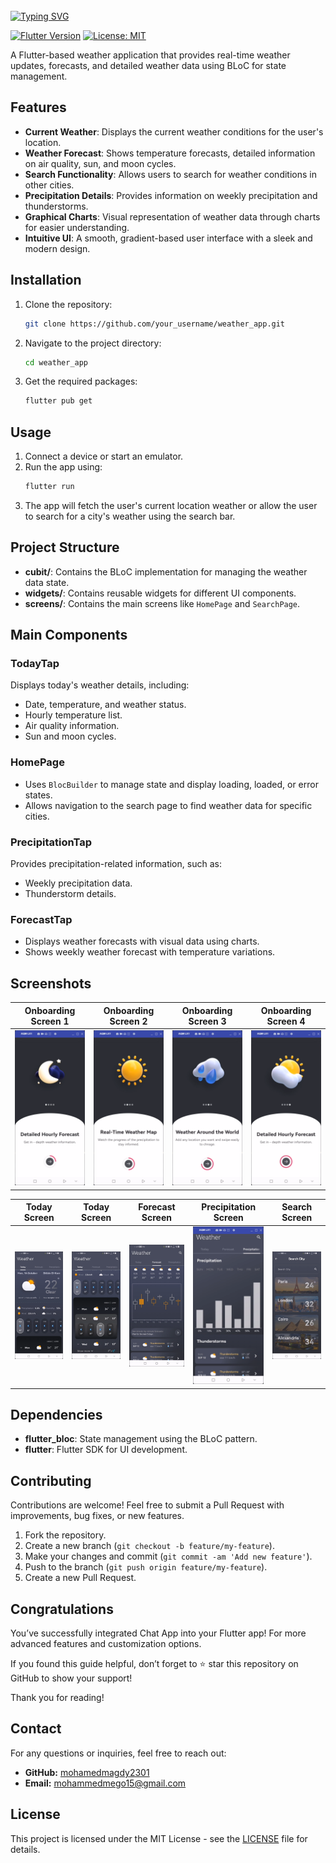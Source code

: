 <br clear="both">
<a href="https://git.io/typing-svg"><img src="https://readme-typing-svg.demolab.com?font=Protest+Guerrilla&weight=900&size=45&pause=1000&color=F78918&width=835&height=100&lines=Weather+App+%F0%9F%98%8A%E2%9C%8C%EF%B8%8F" alt="Typing SVG" /></a>
<br clear="both">

[![Flutter Version](https://img.shields.io/badge/Flutter-v3.0-blue.svg)](https://flutter.dev/)
[![License: MIT](https://img.shields.io/badge/License-MIT-yellow.svg)](https://opensource.org/licenses/MIT)

A Flutter-based weather application that provides real-time weather updates, forecasts, and detailed weather data using BLoC for state management.

## Features

- **Current Weather**: Displays the current weather conditions for the user's location.
- **Weather Forecast**: Shows temperature forecasts, detailed information on air quality, sun, and moon cycles.
- **Search Functionality**: Allows users to search for weather conditions in other cities.
- **Precipitation Details**: Provides information on weekly precipitation and thunderstorms.
- **Graphical Charts**: Visual representation of weather data through charts for easier understanding.
- **Intuitive UI**: A smooth, gradient-based user interface with a sleek and modern design.

## Installation

1. Clone the repository:
   ```bash
   git clone https://github.com/your_username/weather_app.git
   ```
2. Navigate to the project directory:
   ```bash
   cd weather_app
   ```
3. Get the required packages:
   ```bash
   flutter pub get
   ```

## Usage

1. Connect a device or start an emulator.
2. Run the app using:
   ```bash
   flutter run
   ```
3. The app will fetch the user's current location weather or allow the user to search for a city's weather using the search bar.

## Project Structure

- **cubit/**: Contains the BLoC implementation for managing the weather data state.
- **widgets/**: Contains reusable widgets for different UI components.
- **screens/**: Contains the main screens like `HomePage` and `SearchPage`.

## Main Components

### TodayTap

Displays today's weather details, including:
- Date, temperature, and weather status.
- Hourly temperature list.
- Air quality information.
- Sun and moon cycles.

### HomePage

- Uses `BlocBuilder` to manage state and display loading, loaded, or error states.
- Allows navigation to the search page to find weather data for specific cities.

### PrecipitationTap

Provides precipitation-related information, such as:
- Weekly precipitation data.
- Thunderstorm details.

### ForecastTap

- Displays weather forecasts with visual data using charts.
- Shows weekly weather forecast with temperature variations.

## Screenshots

| Onboarding Screen 1 | Onboarding Screen 2 | Onboarding Screen 3 | Onboarding Screen 4 |
|---|---|---|---|
| ![Screenshot](assets/s1.png) | ![Screenshot](assets/s2.png) | ![Screenshot](assets/s3.png)  |  ![Screenshot](assets/s4.png) |

| Today Screen | Today Screen | Forecast Screen | Precipitation Screen | Search Screen |
|---|---|---|---|---|
| ![Screenshot](assets/s12.png) | ![Screenshot](assets/s15.png) | ![Screenshot](assets/s13.png)  |  ![Screenshot](assets/s14.png) |  ![Screenshot](assets/s16.png)|

## Dependencies

- **flutter_bloc**: State management using the BLoC pattern.
- **flutter**: Flutter SDK for UI development.

## Contributing

Contributions are welcome! Feel free to submit a Pull Request with improvements, bug fixes, or new features.

1. Fork the repository.
2. Create a new branch (`git checkout -b feature/my-feature`).
3. Make your changes and commit (`git commit -am 'Add new feature'`).
4. Push to the branch (`git push origin feature/my-feature`).
5. Create a new Pull Request.

## Congratulations

You’ve successfully integrated Chat App into your Flutter app! For more advanced features and customization options.

If you found this guide helpful, don’t forget to ⭐ star this repository on GitHub to show your support!

Thank you for reading!

## Contact

For any questions or inquiries, feel free to reach out:

- **GitHub:** [mohamedmagdy2301](https://github.com/mohamedmagdy2301)
- **Email:** [mohammedmego15@gmail.com](mohammedmego15@gmail.com)

## License

This project is licensed under the MIT License - see the [LICENSE](LICENSE) file for details.

